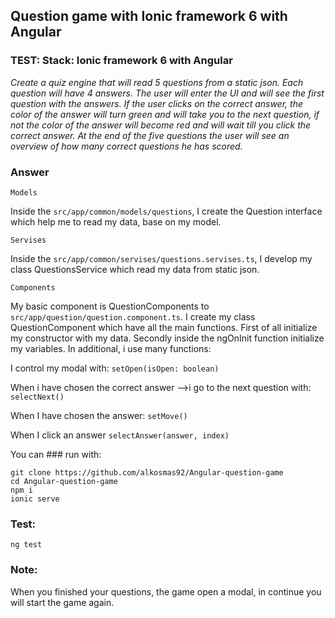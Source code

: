 ## Question game with Ionic framework 6 with Angular

### TEST: Stack: Ionic framework 6 with Angular

_Create a quiz engine that will read 5 questions from a static json. Each question will have 4 answers._
_The user will enter the UI and will see the first question with the answers. If the user clicks on the correct answer,_
_the color of the answer will turn green and will take you to the next question, if not the color of the answer will become red and will wait till you click the correct answer._
_At the end of the five questions the user will see an overview of how many correct questions he has scored._ 

### Answer

```Models```

Inside the ```src/app/common/models/questions```, I create the Question interface which help me to read 
my data, base on my model.

```Servises```


Inside the ```src/app/common/servises/questions.servises.ts```, I develop my class QuestionsService which read my data from static json. 


```Components```

My basic component is QuestionComponents to ```src/app/question/question.component.ts```.
I create my class QuestionComponent which have all the main functions. First of all initialize my constructor with my data.
Secondly inside the ngOnInit function initialize my variables. In additional, i use many functions:

I control my modal with:
```setOpen(isOpen: boolean)``` 

When i have chosen the correct answer -->i go to the next question with:
```selectNext()```

When I have chosen the answer:
```setMove()``` 

When I click an answer
```selectAnswer(answer, index)```


You can ### run
with:
```
git clone https://github.com/alkosmas92/Angular-question-game
cd Angular-question-game
npm i
ionic serve 
```
### Test:
``` ng test ```

### Note: 
When you finished your questions, the game open a modal, in continue you will start the game again.   
